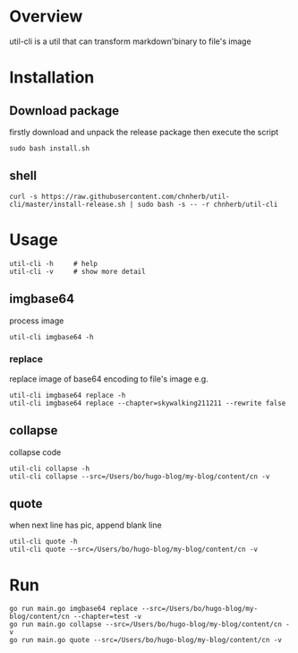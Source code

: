 # Overview
util-cli is a util that can transform markdown'binary to file's image

# Installation
## Download package
firstly download and unpack the release package then execute the script
```shell script
sudo bash install.sh
```

## shell
```shell script
curl -s https://raw.githubusercontent.com/chnherb/util-cli/master/install-release.sh | sudo bash -s -- -r chnherb/util-cli 
```

# Usage
```shell script
util-cli -h     # help
util-cli -v     # show more detail
```

## imgbase64
process image
```shell script
util-cli imgbase64 -h
```

### replace
replace image of base64 encoding to file's image
e.g.
```shell script
util-cli imgbase64 replace -h
util-cli imgbase64 replace --chapter=skywalking211211 --rewrite false
```

## collapse
collapse code
```shell script
util-cli collapse -h
util-cli collapse --src=/Users/bo/hugo-blog/my-blog/content/cn -v
```

## quote
when next line has pic, append blank line
```shell script
util-cli quote -h
util-cli quote --src=/Users/bo/hugo-blog/my-blog/content/cn -v
```

# Run
```shell script
go run main.go imgbase64 replace --src=/Users/bo/hugo-blog/my-blog/content/cn --chapter=test -v
go run main.go collapse --src=/Users/bo/hugo-blog/my-blog/content/cn -v
go run main.go quote --src=/Users/bo/hugo-blog/my-blog/content/cn -v
```